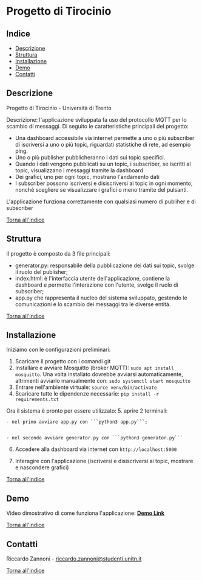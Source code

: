 # Progetto di Tirocinio

## Indice
- [Descrizione](#Descrizione)
- [Struttura](#Struttura)
- [Installazione](#Installazione)
- [Demo](#Demo)
- [Contatti](#Contatti)

## Descrizione

Progetto di Tirocinio - Università di Trento

Descrizione: l'applicazione sviluppata fa uso del protocollo MQTT per lo scambio di messaggi. Di seguito le caratteristiche principali del progetto:
- Una dashboard accessibile via internet permette a uno o più subscriber di iscriversi a uno o più topic, riguardati statistiche di rete, ad esempio ping.
- Uno o più publisher pubblicheranno i dati sui topic specifici.
- Quando i dati vengono pubblicati su un topic, i subscriber, se iscritti al topic, visualizzano i messaggi tramite la dashboard
- Dei grafici, uno per ogni topic, mostrano l'andamento dati
- I subscriber possono iscriversi e disiscriversi ai topic in ogni momento, nonchè scegliere se visualizzare i grafici o meno tramite del pulsanti. 

L'applicazione funziona correttamente con qualsiasi numero di publiher e di subscriber


[Torna all'indice](#Indice)


## Struttura

Il progetto è composto da 3 file principali:
- generator.py: responsabile della pubblicazione dei dati sui topic, svolge il ruolo del publisher;
- index.html: è l'interfaccia utente dell'applicazione, contiene la dashboard e permette l'interazione con l'utente, svolge il ruolo di subscriber;
- app.py che rappresenta il nucleo del sistema sviluppato, gestendo le comunicazioni e lo scambio dei messaggi tra le diverse entità.

[Torna all'indice](#Indice)


## Installazione

Iniziamo con le configurazioni preliminari:
1. Scaricare il progetto con i comandi git
2. Installare e avviare Mosquitto (broker MQTT): ```sudo apt install mosquitto```. Una volta installato dovrebbe avviarsi automaticamente, altrimenti avviarlo manualmente con: ```sudo systemctl start mosquitto```
3. Entrare nell'ambiente virtuale: ```source venv/bin/activate```
4. Scaricare tutte le dipendenze necessarie: ```pip install -r requirements.txt```


Ora il sistema è pronto per essere utilizzato:
5. aprire 2 terminali:


    - nel primo avviare app.py con ```python3 app.py```;


    - nel secondo avviare generator.py con ```python3 generator.py```
    

6. Accedere alla dashboard via internet con ```http://localhost:5000```

7. Interagire con l'applicazione (iscriversi e disiscriversi ai topic, mostrare e nascondere grafici)


[Torna all'indice](#Indice)

## Demo
Video dimostrativo di come funziona l'applicazione: [**Demo Link**](link) 

[Torna all'indice](#Indice)

## Contatti

Riccardo Zannoni - riccardo.zannoni@studenti.unitn.it

[Torna all'indice](#Indice)



